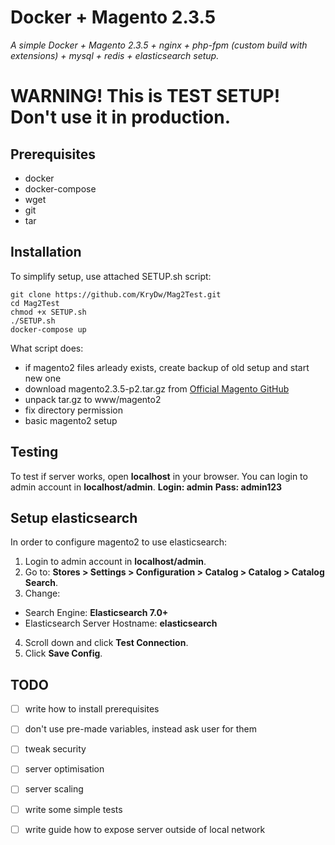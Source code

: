 # Docker + Magento 2.3.5
<i>A simple Docker + Magento 2.3.5 + nginx + php-fpm (custom build with extensions) + mysql + redis + elasticsearch setup.</i>

# <b>WARNING! This is TEST SETUP! Don't use it in production.</b>

## Prerequisites
- docker
- docker-compose
- wget
- git
- tar

## Installation
To simplify setup, use attached SETUP.sh script:
```
git clone https://github.com/KryDw/Mag2Test.git
cd Mag2Test
chmod +x SETUP.sh
./SETUP.sh
docker-compose up
```

What script does:
- if magento2 files arleady exists, create backup of old setup and start new one
- download magento2.3.5-p2.tar.gz from [Official Magento GitHub](https://github.com/magento/magento2/archive/refs/tags/2.3.5-p2.tar.gz)
- unpack tar.gz to www/magento2
- fix directory permission
- basic magento2 setup

## Testing
To test if server works, open <b>localhost</b> in your browser.
You can login to admin account in <b>localhost/admin</b>.
<b>Login: admin</b>
<b>Pass: admin123</b>

## Setup elasticsearch
In order to configure magento2 to use elasticsearch:
1. Login to admin account in <b>localhost/admin</b>.
2. Go to: <b>Stores > Settings > Configuration > Catalog > Catalog > Catalog Search</b>.
3. Change: 
- Search Engine: <b>Elasticsearch 7.0+</b>
- Elasticsearch Server Hostname: <b>elasticsearch</b>
4. Scroll down and click <b>Test Connection</b>.
5. Click <b>Save Config</b>.

## TODO
- [ ] write how to install prerequisites
- [ ] don't use pre-made variables, instead ask user for them
- [ ] tweak security
- [ ] server optimisation
- [ ] server scaling
- [ ] write some simple tests
- [ ] write guide how to expose server outside of local network

